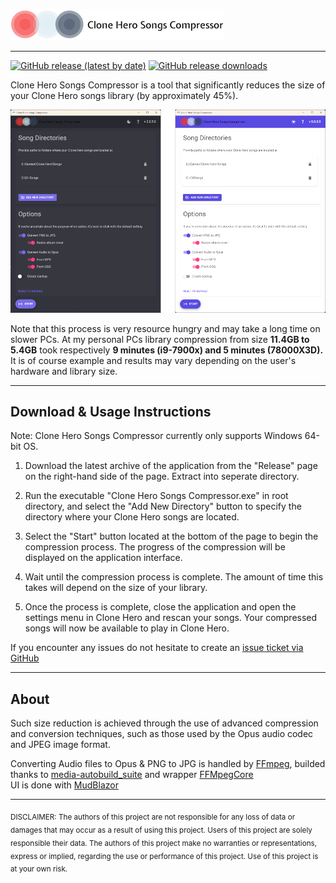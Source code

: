 ![Application logo](src/SongsCompressor.WPF/wwwroot/images/logo_transparent.png?raw=true)
***
[![GitHub release (latest by date)](https://img.shields.io/github/v/release/KrystianLesniak/Clone-Hero-Songs-Compressor)](https://github.com/KrystianLesniak/Clone-Hero-Songs-Compressor/releases)
[![GitHub release downloads](https://img.shields.io/github/downloads/KrystianLesniak/Clone-Hero-Songs-Compressor/total)](https://github.com/KrystianLesniak/Clone-Hero-Songs-Compressor/releases)

Clone Hero Songs Compressor is a tool that significantly reduces the size of your Clone Hero songs library (by approximately 45%).<br>

![Application screenshoot](docs/img/app-screenshot.png?raw=true)


Note that this process is very resource hungry and may take a long time on slower PCs. At my personal PCs library compression from size **11.4GB to 5.4GB** took respectively **9 minutes (i9-7900x) and 5 minutes (78000X3D).** It is of course example and results may vary depending on the user's hardware and library size.

***
## Download & Usage Instructions

Note: Clone Hero Songs Compressor currently only supports Windows 64-bit OS.

1. Download the latest archive of the application from the "Release" page on the right-hand side of the page. Extract into seperate directory.

2. Run the executable "Clone Hero Songs Compressor.exe" in root directory, and select the "Add New Directory" button to specify the directory where your Clone Hero songs are located.

3. Select the "Start" button located at the bottom of the page to begin the compression process. The progress of the compression will be displayed on the application interface.

4. Wait until the compression process is complete. The amount of time this takes will depend on the size of your library.

5. Once the process is complete, close the application and open the settings menu in Clone Hero and rescan your songs. Your compressed songs will now be available to play in Clone Hero.

If you encounter any issues do not hesitate to create an [issue ticket via GitHub](https://github.com/KrystianLesniak/Clone-Hero-Songs-Compressor/issues)


***
## About
Such size reduction is achieved through the use of advanced compression and conversion techniques, such as those used by the Opus audio codec and JPEG image format.

Converting Audio files to Opus & PNG to JPG is handled by [FFmpeg](https://ffmpeg.org/), builded thanks to [media-autobuild_suite](https://github.com/m-ab-s/media-autobuild_suite) and wrapper [FFMpegCore](https://github.com/rosenbjerg/FFMpegCore)
<br>
UI is done with [MudBlazor](https://mudblazor.com/)

**** 
<sub>
DISCLAIMER: The authors of this project are not responsible for any loss of data or damages that may occur as a result of using this project. Users of this project are solely responsible their data. The authors of this project make no warranties or representations, express or implied, regarding the use or performance of this project. Use of this project is at your own risk.
</sub>

